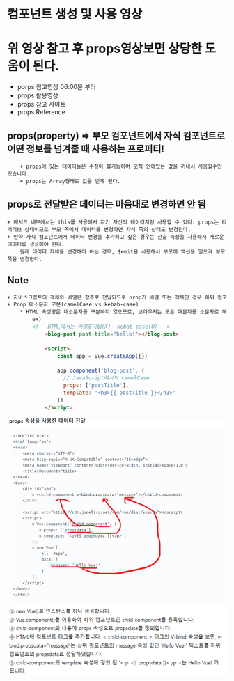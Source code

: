 # <a src="https://www.youtube.com/watch?v=ybFZK1-01zk">컴포넌트 생성 및 사용 영상</a>

# 위 영상 참고 후 props영상보면 상당한 도움이 된다.
- <a src="https://www.youtube.com/watch?v=L8VLByQLtjc&t=1s">porps 참고영상 06:00분 부터 </a><br>
- <a src="https://www.youtube.com/watch?v=7T8F7ZF52lo">props 활용영상 </a><br>
- <a src="https://velog.io/@ducks1077/Vue.js-props-emit-%EA%B0%9C%EB%85%90-%EC%A0%95%ED%99%95%ED%95%98%EA%B2%8C-%EC%9E%A1%EA%B8%B0">props 참고 사이트</a>
- <a src="https://v3.ko.vuejs.org/guide/component-props.html#%E1%84%83%E1%85%A1%E1%86%AB%E1%84%87%E1%85%A1%E1%86%BC%E1%84%92%E1%85%A3%E1%86%BC-%E1%84%83%E1%85%A6%E1%84%8B%E1%85%B5%E1%84%90%E1%85%A5-%E1%84%92%E1%85%B3%E1%84%85%E1%85%B3%E1%86%B7">props Reference</a>
## props(property) => 부모 컴포넌트에서 자식 컴포넌트로 어떤 정보를 넘겨줄 때 사용하는 프로퍼티!
```
	+ props에 있는 데이터들은 수정이 불가능하며 오직 안에있는 값을 꺼내서 사용할수만 있습니다.
	+ props는 Array형태로 값을 받게 된다.
```

## props로 전달받은 데이터는 마음대로 변경하면 안 됨
```
+ 메서드 내부에서는 this를 사용해서 자기 자신의 데이터처럼 사용할 수 있다. props는 리액티브 상태이므로 부모 쪽에서 데이터를 변경하면 자식 쪽의 상태도 변경된다.
+ 만약 자식 컴포넌트에서 데이터 변경을 추가하고 싶은 경우는 산출 속성을 사용해서 새로운 데이터를 생성해야 한다. 
	원래 데이터 자체를 변경해야 하는 경우, $emit을 사용해서 부모에 액션을 일으켜 부모 쪽을 변경한다.
```
## Note
```HTML
+ 자바스크립트의 객체와 배열은 참조로 전달되므로 prop가 배열 또는 객체인 경우 하위 컴포넌트 내부의 객체 또는 배열 자체를 변경하면 상위 상태에 영향을 줄 것입니다.
+ Prop 대소문자 구분(camelCase vs kebab-case)
	* HTML 속성명은 대소문자를 구분하지 않으므로, 브라우저는 모든 대문자를 소문자로 해석한다. 그리하여 케밥-케이스로 사용한다.
		ex) 
		<!-- HTML에서는 카멜표기법(X)  kebab-case(O) -->
			<blog-post post-title="hello!"></blog-post>

			<script>
				const app = Vue.createApp({})

				app.component('blog-post', {
				  // JavaScript에서의 camelCase
				  props: ['postTitle'],
				  template: '<h3>{{ postTitle }}</h3>'
				})
			</script>
```



![props](../img/props.png)